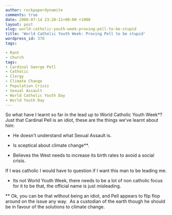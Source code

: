 ```yaml
---
author: rockpaperdynamite
comments: true
date: 2008-07-14 23:28:11+00:00 +1000
layout: post
slug: world-catholic-youth-week-proving-pell-to-be-stupid
title: 'World Catholic Youth Week: Proving Pell to be stupid'
wordpress_id: 370
tags:

- Rant
- church
tags:
- Cardinal George Pell
- Catholic
- Clergy
- Climate Change
- Population Crisis
- Sexual Assault
- World Catholic Youth Day
- World Youth Day
---
```


So what have I learnt so far in the lead up to World Catholic Youth Week*?  Just that Cardinal Pell is an idiot, these are the things we've learnt about him:



	
  * He doesn't understand what Sexual Assault is.

	
  * Is sceptical about climate change**.

	
  * Believes the West needs to increase its birth rates to avoid a social crisis.


If I was catholic I would have to question if I want this man to be leading me.

* Its not World Youth Week, there needs to be a lot of non catholic focus for it to be that, the official name is just misleading.

** Ok, you can be that without being an idiot, and Pell appears to flip flop around on the issue any way.  As a custodian of the earth though he should be in favour of the solutions to climate change.
